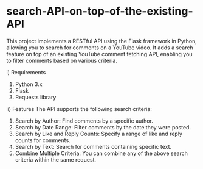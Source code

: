 # search-API-on-top-of-the-existing-API
This project implements a RESTful API using the Flask framework in Python, allowing you to search for comments on a YouTube video. It adds a search feature on top of an existing YouTube comment fetching API, enabling you to filter comments based on various criteria.

i) Requirements
1. Python 3.x
2. Flask
3. Requests library

ii) Features
The API supports the following search criteria:
1. Search by Author: Find comments by a specific author.
2. Search by Date Range: Filter comments by the date they were posted.
3. Search by Like and Reply Counts: Specify a range of like and reply counts for comments.
4. Search by Text: Search for comments containing specific text.
5. Combine Multiple Criteria: You can combine any of the above search criteria within the same request.
